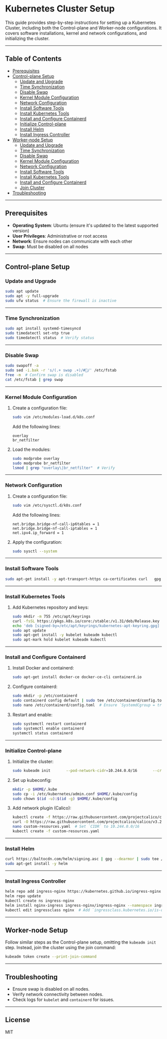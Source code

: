 
# Kubernetes Cluster Setup

This guide provides step-by-step instructions for setting up a Kubernetes Cluster, including both the Control-plane and Worker-node configurations. It covers software installations, kernel and network configurations, and initializing the cluster.

---

## Table of Contents

- [Prerequisites](#prerequisites)
- [Control-plane Setup](#control-plane-setup)
  - [Update and Upgrade](#update-and-upgrade)
  - [Time Synchronization](#time-synchronization)
  - [Disable Swap](#disable-swap)
  - [Kernel Module Configuration](#kernel-module-configuration)
  - [Network Configuration](#network-configuration)
  - [Install Software Tools](#install-software-tools)
  - [Install Kubernetes Tools](#install-kubernetes-tools)
  - [Install and Configure Containerd](#install-and-configure-containerd)
  - [Initialize Control-plane](#initialize-control-plane)
  - [Install Helm](#install-helm)
  - [Install Ingress Controller](#install-ingress-controller)
- [Worker-node Setup](#worker-node-setup)
  - [Update and Upgrade](#update-and-upgrade-1)
  - [Time Synchronization](#time-synchronization-1)
  - [Disable Swap](#disable-swap-1)
  - [Kernel Module Configuration](#kernel-module-configuration-1)
  - [Network Configuration](#network-configuration-1)
  - [Install Software Tools](#install-software-tools-1)
  - [Install Kubernetes Tools](#install-kubernetes-tools-1)
  - [Install and Configure Containerd](#install-and-configure-containerd-1)
  - [Join Cluster](#join-cluster)
- [Troubleshooting](#troubleshooting)

---

## Prerequisites

- **Operating System**: Ubuntu (ensure it's updated to the latest supported version)
- **User Privileges**: Administrative or root access
- **Network**: Ensure nodes can communicate with each other
- **Swap**: Must be disabled on all nodes

---

## Control-plane Setup

### Update and Upgrade

```bash
sudo apt update
sudo apt -y full-upgrade
sudo ufw status  # Ensure the firewall is inactive
```

---

### Time Synchronization

```bash
sudo apt install systemd-timesyncd
sudo timedatectl set-ntp true
sudo timedatectl status  # Verify status
```

---

### Disable Swap

```bash
sudo swapoff -a
sudo sed -i.bak -r 's/(.+ swap .+)/#/' /etc/fstab
free -m  # Confirm swap is disabled
cat /etc/fstab | grep swap
```

---

### Kernel Module Configuration

1. Create a configuration file:

    ```bash
    sudo vim /etc/modules-load.d/k8s.conf
    ```

    Add the following lines:

    ```plaintext
    overlay
    br_netfilter
    ```

2. Load the modules:

    ```bash
    sudo modprobe overlay
    sudo modprobe br_netfilter
    lsmod | grep "overlay\|br_netfilter"  # Verify
    ```

---

### Network Configuration

1. Create a configuration file:

    ```bash
    sudo vim /etc/sysctl.d/k8s.conf
    ```

    Add the following lines:

    ```plaintext
    net.bridge.bridge-nf-call-ip6tables = 1
    net.bridge.bridge-nf-call-iptables = 1
    net.ipv4.ip_forward = 1
    ```

2. Apply the configuration:

    ```bash
    sudo sysctl --system
    ```

---

### Install Software Tools

```bash
sudo apt-get install -y apt-transport-https ca-certificates curl   gpg gnupg2 software-properties-common
```

---

### Install Kubernetes Tools

1. Add Kubernetes repository and keys:

    ```bash
    sudo mkdir -m 755 /etc/apt/keyrings
    curl -fsSL https://pkgs.k8s.io/core:/stable:/v1.31/deb/Release.key |       sudo gpg --dearmor -o /etc/apt/keyrings/kubernetes-apt-keyring.gpg
    echo 'deb [signed-by=/etc/apt/keyrings/kubernetes-apt-keyring.gpg] https://pkgs.k8s.io/core:/stable:/v1.31/deb/ /' |       sudo tee /etc/apt/sources.list.d/kubernetes.list
    sudo apt update
    sudo apt-get install -y kubelet kubeadm kubectl
    sudo apt-mark hold kubelet kubeadm kubectl
    ```

---

### Install and Configure Containerd

1. Install Docker and containerd:

    ```bash
    sudo apt-get install docker-ce docker-ce-cli containerd.io
    ```

2. Configure containerd:

    ```bash
    sudo mkdir -p /etc/containerd
    sudo containerd config default | sudo tee /etc/containerd/config.toml
    sudo nano /etc/containerd/config.toml  # Ensure `SystemdCgroup = true`
    ```

3. Restart and enable:

    ```bash
    sudo systemctl restart containerd
    sudo systemctl enable containerd
    systemctl status containerd
    ```

---

### Initialize Control-plane

1. Initialize the cluster:

    ```bash
    sudo kubeadm init       --pod-network-cidr=10.244.0.0/16       --cri-socket unix:///var/run/containerd/containerd.sock       --v=5
    ```

2. Set up kubeconfig:

    ```bash
    mkdir -p $HOME/.kube
    sudo cp -i /etc/kubernetes/admin.conf $HOME/.kube/config
    sudo chown $(id -u):$(id -g) $HOME/.kube/config
    ```

3. Add network plugin (Calico):

    ```bash
    kubectl create -f https://raw.githubusercontent.com/projectcalico/calico/v3.29.1/manifests/tigera-operator.yaml
    curl -O https://raw.githubusercontent.com/projectcalico/calico/v3.29.1/manifests/custom-resources.yaml
    nano custom-resources.yaml  # Set `CIDR` to 10.244.0.0/16
    kubectl create -f custom-resources.yaml
    ```

---

### Install Helm

```bash
curl https://baltocdn.com/helm/signing.asc | gpg --dearmor | sudo tee /usr/share/keyrings/helm.gpg > /dev/null
sudo apt-get install -y helm
```

---

### Install Ingress Controller

```bash
helm repo add ingress-nginx https://kubernetes.github.io/ingress-nginx
helm repo update
kubectl create ns ingress-nginx
helm install nginx-ingress ingress-nginx/ingress-nginx --namespace ingress-nginx   --set controller.service.type=NodePort   --set controller.service.nodePorts.http=30080   --set controller.service.nodePorts.https=30443
kubectl edit ingressclass nginx  # Add `ingressclass.kubernetes.io/is-default-class: "true"`
```

---

## Worker-node Setup

Follow similar steps as the Control-plane setup, omitting the `kubeadm init` step. Instead, join the cluster using the join command:

```bash
kubeadm token create --print-join-command
```

---

## Troubleshooting

- Ensure swap is disabled on all nodes.
- Verify network connectivity between nodes.
- Check logs for `kubelet` and `containerd` for issues.

---

## License

MIT
